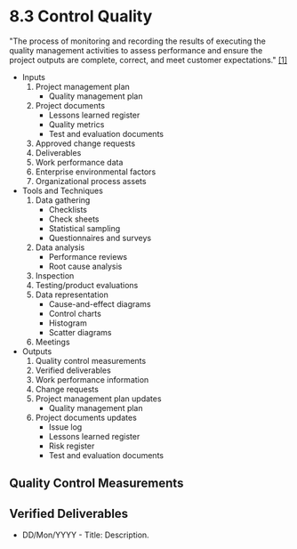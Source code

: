 # 8.3 Control Quality

"The process of monitoring and recording the results of executing the quality
management activities to assess performance and ensure the project outputs are
complete, correct, and meet customer expectations." [[1]](../home.md#references)

- Inputs
  1. Project management plan
     - Quality management plan
  2. Project documents
     - Lessons learned register
     - Quality metrics
     - Test and evaluation documents
  3. Approved change requests
  4. Deliverables
  5. Work performance data
  6. Enterprise environmental factors
  7. Organizational process assets
- Tools and Techniques
  1. Data gathering
     - Checklists
     - Check sheets
     - Statistical sampling
     - Questionnaires and surveys
  2. Data analysis
     - Performance reviews
     - Root cause analysis
  3. Inspection
  4. Testing/product evaluations
  5. Data representation
     - Cause-and-effect diagrams
     - Control charts
     - Histogram
     - Scatter diagrams
  6. Meetings
- Outputs
  1. Quality control measurements
  2. Verified deliverables
  3. Work performance information
  4. Change requests
  5. Project management plan updates
     - Quality management plan
  6. Project documents updates
     - Issue log
     - Lessons learned register
     - Risk register
     - Test and evaluation documents

## Quality Control Measurements

## Verified Deliverables

- DD/Mon/YYYY - Title: Description.
